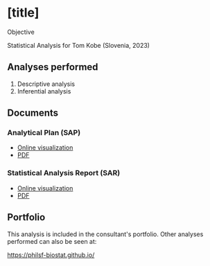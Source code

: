 # [title]

Objective

Statistical Analysis for Tom Kobe (Slovenia, 2023)
<!-- Technical Report for Tom Kobe (Slovenia, 2023) -->

## Analyses performed

1. Descriptive analysis
1. Inferential analysis

## Documents

### Analytical Plan (SAP)

<!-- - [Online visualization][sapviz-v02] -->
<!-- - [PDF][sappdf-v02] -->

- [Online visualization][sapviz-v01]
- [PDF][sappdf-v01]

### Statistical Analysis Report (SAR)

<!-- - [Online visualization][reportviz-v02] -->
<!-- - [PDF][pdf-v02] -->

- [Online visualization][reportviz-v01]
- [PDF][pdf-v01]

<!-- ## Associated analyses -->

<!-- This analysis is part of a larger project and is supported by other analyses, linked below. -->

<!-- **[assoc_title]** -->

<!-- <[assoc_link]> -->

## Portfolio

This analysis is included in the consultant's portfolio.
Other analyses performed can also be seen at:

<https://philsf-biostat.github.io/>

<!-- --- -->

[sapviz-v01]: report/SAP-2023-010-TK-v01.md
[sapviz-v02]: report/SAP-2023-010-TK-v02.md
[sappdf-v01]: https://docs.google.com/viewer?url=https://github.com/philsf-biostat/SAR-2023-010-TK/raw/main/report/SAP-2023-010-TK-v01.pdf
[sappdf-v02]: https://docs.google.com/viewer?url=https://github.com/philsf-biostat/SAR-2023-010-TK/raw/main/report/SAP-2023-010-TK-v02.pdf

[reportviz-v01]: report/SAR-2023-010-TK-v01.md
[reportviz-v02]: report/SAR-2023-010-TK-v02.md
[pdf-v01]: https://docs.google.com/viewer?url=https://github.com/philsf-biostat/SAR-2023-010-TK/raw/main/report/SAR-2023-010-TK-v01.pdf
[pdf-v02]: https://docs.google.com/viewer?url=https://github.com/philsf-biostat/SAR-2023-010-TK/raw/main/report/SAR-2023-010-TK-v02.pdf
